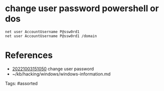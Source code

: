 # change user password powershell or dos
```
net user AccountUsername P@ssw0rd1
net user AccountUsername P@ssw0rd1 /domain
```

# References
- [20221003151050](/zet/20221003151050/) change user password
- ~/kb/hacking/windows/windows-information.md

Tags:
    #assorted

